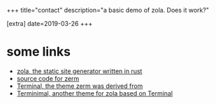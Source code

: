+++
title="contact"
description="a basic demo of zola. Does it work?"

[extra]
date=2019-03-26
+++

# some links

- [zola, the static site generator written in rust](https://getzola.org)
- [source code for zerm](https://github.com/ejmg/zerm)
- [Terminal, the theme zerm was derived from](https://github.com/panr/hugo-theme-terminal)
- [Terminimal, another theme for zola based on Terminal](https://github.com/pawroman/zola-theme-terminimal)
